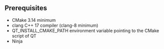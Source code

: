 ## Prerequisites

- CMake 3.14 minimum
- clang C++ 17 compiler (clang-8 minimum)
- QT_INSTALL_CMAKE_PATH environment variable pointing to the CMake script of QT
- Ninja 